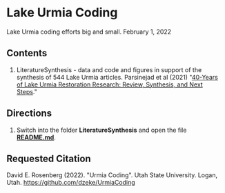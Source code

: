 # Lake Urmia Coding
 Lake Urmia coding efforts big and small.
 February 1, 2022
 
## Contents

1. LiteratureSynthesis - data and code and figures in support of the synthesis of 544 Lake Urmia articles. Parsinejad et al (2021) "[40-Years of Lake Urmia Restoration Research: Review, Synthesis, and Next Steps](https://digitalcommons.usu.edu/cgi/viewcontent.cgi?article=1001&context=lake_urmia)."

## Directions

1. Switch into the folder **LiteratureSynthesis** and open the file **[README.md](https://github.com/dzeke/UrmiaCoding/tree/main/LiteratureSynthesis)**.


## Requested Citation
David E. Rosenberg (2022). "Urmia Coding". Utah State University. Logan, Utah. https://github.com/dzeke/UrmiaCoding
